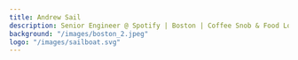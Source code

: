```yaml
---
title: Andrew Sail
description: Senior Engineer @ Spotify | Boston | Coffee Snob & Food Lover | Traveler
background: "/images/boston_2.jpeg"
logo: "/images/sailboat.svg"
---
```

